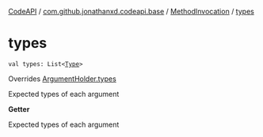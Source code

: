 [CodeAPI](../../index.md) / [com.github.jonathanxd.codeapi.base](../index.md) / [MethodInvocation](index.md) / [types](.)

# types

`val types: List<`[`Type`](http://docs.oracle.com/javase/6/docs/api/java/lang/reflect/Type.html)`>`

Overrides [ArgumentHolder.types](../-argument-holder/types.md)

Expected types of each argument

**Getter**

Expected types of each argument

